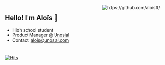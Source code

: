 <img align="right" alt ="https://github.com/aloisft/" src="https://github-readme-stats-git-masterrstaa-rickstaa.vercel.app/api?username=aloisft&show_icons=true&hide_border=true&theme=github_dark" />


<h2 align="left">
    Hello! I'm <strong>Aloïs 👋</strong> 
</h2>

- High school student
- Product Manager @ [Unosial](https://unosial.com)
- Contact: alois@unosial.com

#
[![Hits](https://hits-app.vercel.app/hits?url=https://github.com/aloisft&bgLeft=444444&bgRight=575fff&label=visits)](https://hits-app.vercel.app/)
